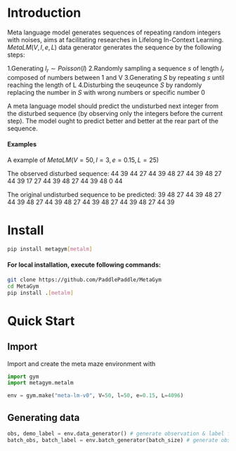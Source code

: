 # Introduction

Meta language model generates sequences of repeating random integers with noises, aims at facilitating researches in Lifelong In-Context Learning.
$MetaLM(V, l, e, L)$ data generator generates the sequence by the following steps:

1.Generating $l_r \sim Poisson(l)$ 
2.Randomly sampling a sequence $s$ of length $l_r$ composed of numbers between 1 and V
3.Generating $S$ by repeating $s$ until reaching the length of L
4.Disturbing the seuqeunce $S$ by randomly replacing the number in $S$ with wrong numbers or specific number 0

A meta language model should predict the undisturbed next integer from the disturbed sequence (by observing only the integers before the current step). The model ought to predict better and better at the rear part of the sequence.

#### Examples
A example of $MetaLM(V=50, l=3, e=0.15, L=25)$

The observed disturbed sequence:
44	39	44	27	44	39	48	27	44	39	48	27	44	39	17	27	44	39	48	27	44	39	48	0	44

The original undisturbed sequence to be predicted:
39	48	27	44	39	48	27	44	39	48	27	44	39	48	27	44	39	48	27	44	39	48	27	44	39

# Install

```bash
pip install metagym[metalm]
```

#### For local installation, execute following commands:

```bash
git clone https://github.com/PaddlePaddle/MetaGym
cd MetaGym
pip install .[metalm]
```

# Quick Start

## Import

Import and create the meta maze environment with 
```python
import gym
import metagym.metalm

env = gym.make("meta-lm-v0", V=50, l=50, e=0.15, L=4096)
```

## Generating data
```python
obs, demo_label = env.data_generator() # generate observation & label for one sample
batch_obs, batch_label = env.batch_generator(batch_size) # generate observations & labels for batch of sample (shape of [batch_size, L])
```

